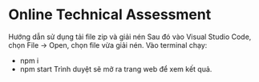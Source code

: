 # Online Technical Assessment
Hướng dẫn sử dụng tải file zip và giải nén
Sau đó vào Visual Studio Code, chọn File -> Open, chọn file vừa giải nén.
Vào terminal chạy:
- npm i
- npm start
Trình duyệt sẽ mở ra trang web để xem kết quả.
